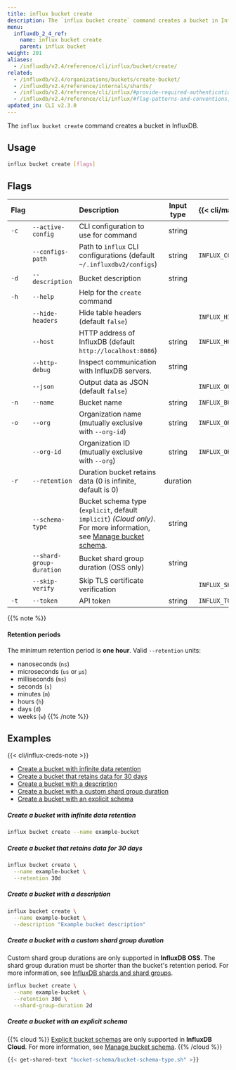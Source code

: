 ```yaml
---
title: influx bucket create
description: The `influx bucket create` command creates a bucket in InfluxDB.
menu:
  influxdb_2_4_ref:
    name: influx bucket create
    parent: influx bucket
weight: 201
aliases:
  - /influxdb/v2.4/reference/cli/influx/bucket/create/
related:
  - /influxdb/v2.4/organizations/buckets/create-bucket/
  - /influxdb/v2.4/reference/internals/shards/
  - /influxdb/v2.4/reference/cli/influx/#provide-required-authentication-credentials, influx CLI—Provide required authentication credentials
  - /influxdb/v2.4/reference/cli/influx/#flag-patterns-and-conventions, influx CLI—Flag patterns and conventions
updated_in: CLI v2.3.0
---
```


The `influx bucket create` command creates a bucket in InfluxDB.

## Usage

```sh
influx bucket create [flags]
```

## Flags

| Flag |                          | Description                                                                                                                                                                 | Input type | {{< cli/mapped >}}    |
| :--- | :----------------------- | :-------------------------------------------------------------------------------------------------------------------------------------------------------------------------- | :--------: | :-------------------- |
| `-c` | `--active-config`        | CLI configuration to use for command                                                                                                                                        |   string   |                       |
|      | `--configs-path`         | Path to `influx` CLI configurations (default `~/.influxdbv2/configs`)                                                                                                       |   string   | `INFLUX_CONFIGS_PATH` |
| `-d` | `--description`          | Bucket description                                                                                                                                                          |   string   |                       |
| `-h` | `--help`                 | Help for the `create` command                                                                                                                                               |            |                       |
|      | `--hide-headers`         | Hide table headers (default `false`)                                                                                                                                        |            | `INFLUX_HIDE_HEADERS` |
|      | `--host`                 | HTTP address of InfluxDB (default `http://localhost:8086`)                                                                                                                  |   string   | `INFLUX_HOST`         |
|      | `--http-debug`           | Inspect communication with InfluxDB servers.                                                                                                                                |   string   |                       |
|      | `--json`                 | Output data as JSON (default `false`)                                                                                                                                       |            | `INFLUX_OUTPUT_JSON`  |
| `-n` | `--name`                 | Bucket name                                                                                                                                                                 |   string   | `INFLUX_BUCKET_NAME`  |
| `-o` | `--org`                  | Organization name (mutually exclusive with `--org-id`)                                                                                                                      |   string   | `INFLUX_ORG`          |
|      | `--org-id`               | Organization ID (mutually exclusive with `--org`)                                                                                                                           |   string   | `INFLUX_ORG_ID`       |
| `-r` | `--retention`            | Duration bucket retains data (0 is infinite, default is 0)                                                                                                                  |  duration  |                       |
|      | `--schema-type`          | Bucket schema type (`explicit`, default `implicit`) _(Cloud only)_. For more information, see [Manage bucket schema](/influxdb/cloud/organizations/buckets/bucket-schema/). |   string   |                       |
|      | `--shard-group-duration` | Bucket shard group duration (OSS only)                                                                                                                                      |   string   |                       |
|      | `--skip-verify`          | Skip TLS certificate verification                                                                                                                                           |            | `INFLUX_SKIP_VERIFY`  |
| `-t` | `--token`                | API token                                                                                                                                                                   |   string   | `INFLUX_TOKEN`        |

{{% note %}}
#### Retention periods
The minimum retention period is **one hour**. Valid `--retention` units:

- nanoseconds (`ns`)
- microseconds (`us` or `µs`)
- milliseconds (`ms`)
- seconds (`s`)
- minutes (`m`)
- hours (`h`)
- days (`d`)
- weeks (`w`)
{{% /note %}}

## Examples

{{< cli/influx-creds-note >}}

- [Create a bucket with infinite data retention](#create-a-bucket-with-infinite-data-retention)
- [Create a bucket that retains data for 30 days](#create-a-bucket-that-retains-data-for-30-days)
- [Create a bucket with a description](#create-a-bucket-with-a-description)
- [Create a bucket with a custom shard group duration](#create-a-bucket-with-a-custom-shard-group-duration)
- [Create a bucket with an explicit schema](#create-a-bucket-with-an-explicit-schema)

##### Create a bucket with infinite data retention

```sh
influx bucket create --name example-bucket
```

##### Create a bucket that retains data for 30 days

```sh
influx bucket create \
  --name example-bucket \
  --retention 30d
```

##### Create a bucket with a description

```sh
influx bucket create \
  --name example-bucket \
  --description "Example bucket description"
```

##### Create a bucket with a custom shard group duration

Custom shard group durations are only supported in **InfluxDB OSS**.
The shard group duration must be shorter than the bucket's retention period. For more information, see [InfluxDB shards and shard groups](/influxdb/v2.4/reference/internals/shards/).

```sh
influx bucket create \
  --name example-bucket \
  --retention 30d \
  --shard-group-duration 2d
```

##### Create a bucket with an explicit schema

{{% cloud %}}
[Explicit bucket schemas](/influxdb/cloud/reference/cli/influx/bucket-schema) are only
supported in **InfluxDB Cloud**.
For more information, see [Manage bucket schema](/influxdb/cloud/organizations/buckets/bucket-schema/).
{{% /cloud %}}

```sh
{{< get-shared-text "bucket-schema/bucket-schema-type.sh" >}}
```
